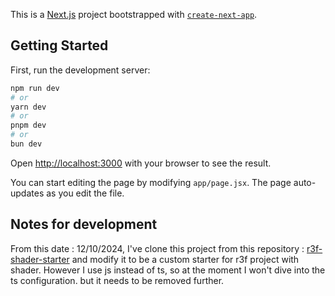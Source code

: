 This is a [Next.js](https://nextjs.org/) project bootstrapped with [`create-next-app`](https://github.com/vercel/next.js/tree/canary/packages/create-next-app).

## Getting Started

First, run the development server:

```bash
npm run dev
# or
yarn dev
# or
pnpm dev
# or
bun dev
```

Open [http://localhost:3000](http://localhost:3000) with your browser to see the result.

You can start editing the page by modifying `app/page.jsx`. The page auto-updates as you edit the file.

## Notes for development

From this date : 12/10/2024, I've clone this project from this repository : [r3f-shader-starter](https://github.com/sekeidesign/r3f-shader-starter) and modify it to be a custom starter for r3f project with shader. 
However I use js instead of ts, so at the moment I won't dive into the ts configuration. but it needs to be removed further.